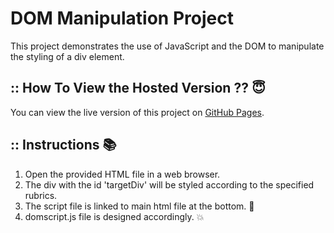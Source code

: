 # DOM Manipulation Project

This project demonstrates the use of JavaScript and the DOM to manipulate the styling of a div element.

## :: How To View the Hosted Version ?? :innocent:

You can view the live version of this project on [GitHub Pages](https://your-username.github.io/your-repo-name/).

## :: Instructions :books:

1. Open the provided HTML file in a web browser.
2. The div with the id 'targetDiv' will be styled according to the specified rubrics.
3. The script file is linked to main html file at the bottom. :link:
4. domscript.js file is designed accordingly. :boom:
